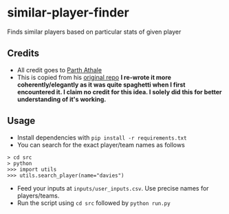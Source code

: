 # similar-player-finder
Finds similar players based on particular stats of given player

## Credits
- All credit goes to [Parth Athale](https://twitter.com/ParthAthale)
- This is copied from his [original repo](https://github.com/parth1902/PCA_Player_Finder)
**I re-wrote it more coherently/elegantly as it was quite spaghetti when I first encountered it. I claim no credit for this idea. I solely did this for better understanding of it's working.**

## Usage
- Install dependencies with `pip install -r requirements.txt`
- You can search for the exact player/team names as follows
```
> cd src
> python
>>> import utils
>>> utils.search_player(name="davies")
```
- Feed your inputs at `inputs/user_inputs.csv`. Use precise names for players/teams.
- Run the script using `cd src` followed by `python run.py`